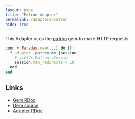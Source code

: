 ```yaml
---
layout: page
title: "Patron Adapter"
permalink: /adapters/patron
hide: true
---
```


This Adapter uses the [patron][rdoc] gem to make HTTP requests.

```ruby
conn = Faraday.new(...) do |f|
  f.adapter :patron do |session|
    # yields Patron::Session
    session.max_redirects = 10
  end
end
```

## Links

* [Gem RDoc][rdoc]
* [Gem source][src]
* [Adapter RDoc][adapter_rdoc]

[rdoc]: https://www.rubydoc.info/gems/patron
[src]: https://github.com/toland/patron
[adapter_rdoc]: https://www.rubydoc.info/gems/faraday/Faraday/Adapter/Patron
